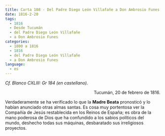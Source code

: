 ```yaml
---
title: Carta 108 - Del Padre Diego León Villafañe a Don Ambrosio Funes (Tucumán, 20 de febrero de 1816).
date: 1816-2-20
tags:
  - 1816
  - Desde Tucumán
  - del Padre Diego León Villafañe
  - a Don Ambrosio Funes
categories:
  - 1800 a 1816
  - 1816
  - del Padre Diego León Villafañe
  - a Don Ambrosio Funes
language:
  - es
---
```

_Cf. Blanco CXLIII: Gr 184 (en castellano)._

<div align="right">
Tucumán, 20 de febrero de 1816. 
</div>

Verdaderamente se ha verificado lo que la __Madre Beata__ pronosticó y lo habían anunciado otras almas santas. Es cosa muy portentosa ver la Compañía de Jesús restablecida en los Reinos de España; es obra de la mano poderosa de Dios que ha confundido a los sabios políticos del mundo, deshecho todas sus máquinas, desbaratado sus irreligiosos proyectos.
